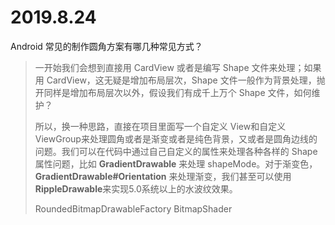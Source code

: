 # 2019.8.24
Android 常见的制作圆角方案有哪几种常见方式？ 
> 一开始我们会想到直接用 CardView 或者是编写 Shape 文件来处理；如果用 CardView，这无疑是增加布局层次，Shape 文件一般作为背景处理，抛开同样是增加布局层次以外，假设我们有成千上万个 Shape 文件，如何维护？
>
> 所以，换一种思路，直接在项目里面写一个自定义 View和自定义 ViewGroup来处理圆角或者是渐变或者是纯色背景，又或者是圆角边线的问题。我们可以在代码中通过自己自定义的属性来处理各种各样的 Shape 属性问题，比如 **GradientDrawable** 来处理 shapeMode。对于渐变色，**GradientDrawable#Orientation** 来处理渐变，我们甚至可以使用**RippleDrawable**来实现5.0系统以上的水波纹效果。
>
> RoundedBitmapDrawableFactory
> BitmapShader